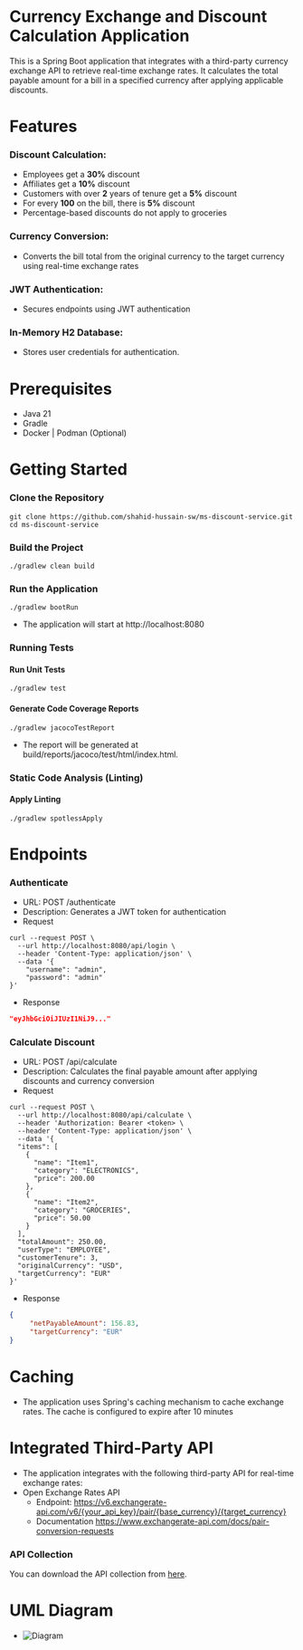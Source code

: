 # Currency Exchange and Discount Calculation Application
This is a Spring Boot application that integrates with a third-party currency exchange API to retrieve real-time exchange rates. It calculates the total payable amount for a bill in a specified currency after applying applicable discounts.

# Features
###  Discount Calculation:
  - Employees get a **30%** discount
  - Affiliates get a **10%** discount
  - Customers with over **2** years of tenure get a **5%** discount
  - For every **100** on the bill, there is **5%** discount
  - Percentage-based discounts do not apply to groceries
### Currency Conversion:
  - Converts the bill total from the original currency to the target currency using real-time exchange rates
### JWT Authentication:
  - Secures endpoints using JWT authentication
### In-Memory H2 Database:
  - Stores user credentials for authentication.

# Prerequisites
 - Java 21
 - Gradle
 - Docker | Podman (Optional)

# Getting Started
### Clone the Repository
  ```
git clone https://github.com/shahid-hussain-sw/ms-discount-service.git
cd ms-discount-service

```
### Build the Project
```
./gradlew clean build
```
### Run the Application
```
./gradlew bootRun
``` 
  - The application will start at http://localhost:8080

### Running Tests
#### Run Unit Tests
```
./gradlew test

```
#### Generate Code Coverage Reports
```
./gradlew jacocoTestReport

```
  - The report will be generated at build/reports/jacoco/test/html/index.html.

### Static Code Analysis (Linting)
#### Apply Linting
```
./gradlew spotlessApply
```

# Endpoints
  ###  Authenticate
   - URL: POST /authenticate
   - Description: Generates a JWT token for authentication
   - Request
```
curl --request POST \
  --url http://localhost:8080/api/login \
  --header 'Content-Type: application/json' \
  --data '{
	"username": "admin",
	"password": "admin"
}'
```
   - Response
```json
"eyJhbGciOiJIUzI1NiJ9..."
```
### Calculate Discount
   - URL: POST /api/calculate
   - Description: Calculates the final payable amount after applying discounts and currency conversion
   - Request
```
curl --request POST \
  --url http://localhost:8080/api/calculate \
  --header 'Authorization: Bearer <token> \
  --header 'Content-Type: application/json' \
  --data '{
  "items": [
    {
      "name": "Item1",
      "category": "ELECTRONICS",
      "price": 200.00
    },
    {
      "name": "Item2",
      "category": "GROCERIES",
      "price": 50.00
    }
  ],
  "totalAmount": 250.00,
  "userType": "EMPLOYEE",
  "customerTenure": 3,
  "originalCurrency": "USD",
  "targetCurrency": "EUR"
}'
```
   - Response
```json
{
     "netPayableAmount": 156.83,
     "targetCurrency": "EUR"
}
```
# Caching
  - The application uses Spring's caching mechanism to cache exchange rates. The cache is configured to expire after 10 minutes

# Integrated Third-Party API
   - The application integrates with the following third-party API for real-time exchange rates:
   - Open Exchange Rates API
       - Endpoint: https://v6.exchangerate-api.com/v6/{your_api_key}/pair/{base_currency}/{target_currency}
       - Documentation https://www.exchangerate-api.com/docs/pair-conversion-requests

### API Collection
You can download the API collection from [here](resources/collection/discount.json).
# UML Diagram
  - ![Diagram](uml.png)

